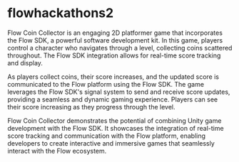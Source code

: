 # flowhackathons2

Flow Coin Collector is an engaging 2D platformer game that incorporates the Flow SDK, a powerful software development kit. In this game, players control a character who navigates through a level, collecting coins scattered throughout. The Flow SDK integration allows for real-time score tracking and display.

As players collect coins, their score increases, and the updated score is communicated to the Flow platform using the Flow SDK. The game leverages the Flow SDK's signal system to send and receive score updates, providing a seamless and dynamic gaming experience. Players can see their score increasing as they progress through the level.

Flow Coin Collector demonstrates the potential of combining Unity game development with the Flow SDK. It showcases the integration of real-time score tracking and communication with the Flow platform, enabling developers to create interactive and immersive games that seamlessly interact with the Flow ecosystem.





